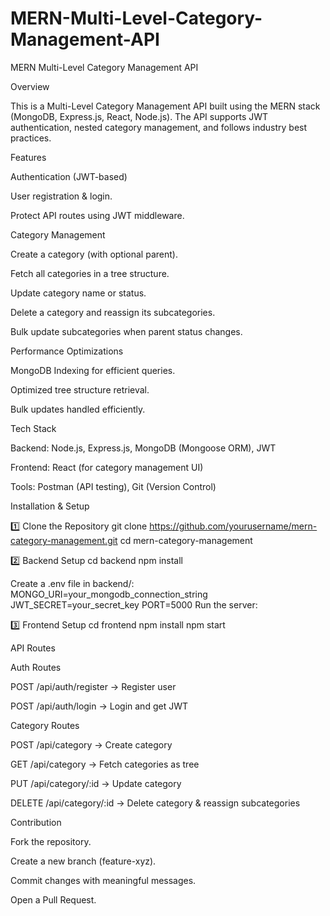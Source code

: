 # MERN-Multi-Level-Category-Management-API

MERN Multi-Level Category Management API

Overview

This is a Multi-Level Category Management API built using the MERN stack (MongoDB, Express.js, React, Node.js). The API supports JWT authentication, nested category management, and follows industry best practices.

Features

Authentication (JWT-based)

User registration & login.

Protect API routes using JWT middleware.

Category Management

Create a category (with optional parent).

Fetch all categories in a tree structure.

Update category name or status.

Delete a category and reassign its subcategories.

Bulk update subcategories when parent status changes.

Performance Optimizations

MongoDB Indexing for efficient queries.

Optimized tree structure retrieval.

Bulk updates handled efficiently.

Tech Stack

Backend: Node.js, Express.js, MongoDB (Mongoose ORM), JWT

Frontend: React (for category management UI)

Tools: Postman (API testing), Git (Version Control)

Installation & Setup

1️⃣ Clone the Repository
git clone https://github.com/yourusername/mern-category-management.git
 cd mern-category-management
 
2️⃣ Backend Setup
cd backend
 npm install

Create a .env file in backend/:
MONGO_URI=your_mongodb_connection_string
JWT_SECRET=your_secret_key
PORT=5000
Run the server:

3️⃣ Frontend Setup
cd frontend
 npm install
 npm start

 API Routes

Auth Routes

POST /api/auth/register → Register user

POST /api/auth/login → Login and get JWT

Category Routes

POST /api/category → Create category

GET /api/category → Fetch categories as tree

PUT /api/category/:id → Update category

DELETE /api/category/:id → Delete category & reassign subcategories

Contribution

Fork the repository.

Create a new branch (feature-xyz).

Commit changes with meaningful messages.

Open a Pull Request.
